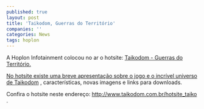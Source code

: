 ```yaml
---
published: true
layout: post
title: 'Taikodom, Guerras do Território'
companies: ''
categories: News
tags: hoplon
---
```

A Hoplon Infotainment colocou no ar o hotsite: <a href="http://www.taikodom.com.br/hotsite_taiko" target="_blank">Taikodom - Guerras do Território.

No hotsite existe uma breve apresentação sobre o jogo e o incrível universo de <a href="{{ site.baseurl }}/2005/09/21/taikodom/">Taikodom</a>
, características, novas imagens e links para downloads.

Confira o hotsite neste endereço: <a href="http://www.taikodom.com.br/hotsite_taiko" target="_blank">http://www.taikodom.com.br/hotsite_taiko</a>
 .